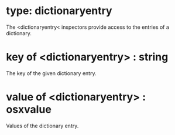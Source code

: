 # type: dictionaryentry

The &lt;dictionaryentry&lt; inspectors provide access to the entries of a dictionary.

# key of &lt;dictionaryentry&gt; : string

The key of the given dictionary entry.

# value of &lt;dictionaryentry&gt; : osxvalue

Values of the dictionary entry.
